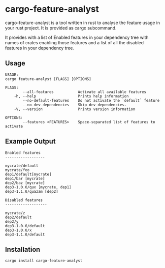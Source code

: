 # cargo-feature-analyst
cargo-feature-analyst is a tool written in rust to analyse the feature usage in your rust project. It is provided as cargo subcommand.

It provides with a list of Enabled features in your dependency tree with names of crates enabling those features and a list of all the disabled features in your dependency tree.

## Usage
    USAGE:
    cargo feature-analyst [FLAGS] [OPTIONS]

    FLAGS:
            --all-features           Activate all available features
        -h, --help                   Prints help information
            --no-default-features    Do not activate the `default` feature
            --no-dev-dependencies    Skip dev dependencies.
        -V, --version                Prints version information

    OPTIONS:
            --features <FEATURES>    Space-separated list of features to activate

## Example Output
    Enabled features
    ------------------

    mycrate/default
    mycrate/foo
    dep1/default[mycrate]
    dep1/bar [mycrate]
    dep2/baz [mycrate]
    dep3-1.0.0/qux [mycrate, dep1]
    dep3-1.1.0/quazam [dep2]

    Disabled features
    -------------------

    mycrate/z
    dep2/default
    dep2/y
    dep3-1.0.0/default
    dep3-1.0.0/x
    dep3-1.1.0/default

## Installation
    cargo install cargo-feature-analyst
